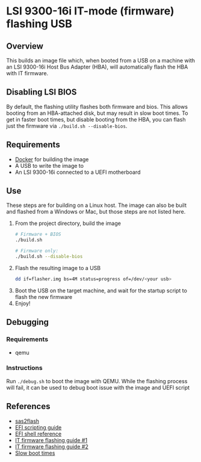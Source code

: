 # LSI 9300-16i IT-mode (firmware) flashing USB
## Overview
This builds an image file which, when booted from a USB on a machine with an LSI 9300-16i Host Bus Adapter (HBA), will automatically flash the HBA with IT firmware.

## Disabling LSI BIOS
By default, the flashing utility flashes both firmware and bios. This allows booting from an HBA-attached disk, but may result in slow boot times. To get in faster boot times, but disable booting from the HBA, you can flash just the firmware via `./build.sh --disable-bios`.

## Requirements
- [Docker](https://docs.docker.com/get-docker/) for building the image
- A USB to write the image to
- An LSI 9300-16i connected to a UEFI motherboard

## Use
These steps are for building on a Linux host. The image can also be built and flashed from a Windows or Mac, but those steps are not listed here.
1. From the project directory, build the image
   ```sh
   # Firmware + BIOS
   ./build.sh

   # Firmware only:
   ./build.sh --disable-bios
   ```
2. Flash the resulting image to a USB
   ```sh
   dd if=flasher.img bs=4M status=progress of=/dev/<your usb>
   ```
3. Boot the USB on the target machine, and wait for the startup script to flash the new firmware
4. Enjoy!

## Debugging
### Requirements
- qemu
### Instructions
Run `./debug.sh` to boot the image with QEMU. While the flashing process will fail, it can be used to debug boot issue with the image and UEFI script

## References
- [sas2flash](https://docs.broadcom.com/doc/12355769)
- [EFI scripting guide](https://web.archive.org/web/20160311073401/https://software.intel.com/en-us/articles/efi-shells-and-scripting/)
- [EFI shell reference](https://web.archive.org/web/20101011170021/http://www.intel.com/software/products/college/efishell/images/efi_shell_cmnd_1_1.pdf)
- [IT firmware flashing guide #1](https://www.ixsystems.com/community/threads/how-to-flash-lsi-9211-8i-using-efi-shell.50902)
- [IT firmware flashing guide #2](https://www.tfir.io/easiest-way-to-flash-lsi-sas-9211-8i-on-motherboards-without-efi-shell)
- [Slow boot times](https://www.ixsystems.com/community/threads/lsi-9211-8i-boots-extremely-slow.50420)
